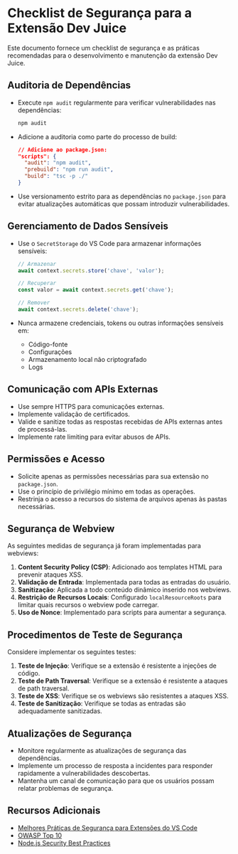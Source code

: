 # Checklist de Segurança para a Extensão Dev Juice

Este documento fornece um checklist de segurança e as práticas recomendadas para o desenvolvimento e manutenção da extensão Dev Juice.

## Auditoria de Dependências

- Execute `npm audit` regularmente para verificar vulnerabilidades nas dependências:
  ```bash
  npm audit
  ```

- Adicione a auditoria como parte do processo de build:
  ```json
  // Adicione ao package.json:
  "scripts": {
    "audit": "npm audit",
    "prebuild": "npm run audit",
    "build": "tsc -p ./"
  }
  ```

- Use versionamento estrito para as dependências no `package.json` para evitar atualizações automáticas que possam introduzir vulnerabilidades.

## Gerenciamento de Dados Sensíveis

- Use o `SecretStorage` do VS Code para armazenar informações sensíveis:
  ```typescript
  // Armazenar
  await context.secrets.store('chave', 'valor');
  
  // Recuperar
  const valor = await context.secrets.get('chave');
  
  // Remover
  await context.secrets.delete('chave');
  ```

- Nunca armazene credenciais, tokens ou outras informações sensíveis em:
  - Código-fonte
  - Configurações
  - Armazenamento local não criptografado
  - Logs

## Comunicação com APIs Externas

- Use sempre HTTPS para comunicações externas.
- Implemente validação de certificados.
- Valide e sanitize todas as respostas recebidas de APIs externas antes de processá-las.
- Implemente rate limiting para evitar abusos de APIs.

## Permissões e Acesso

- Solicite apenas as permissões necessárias para sua extensão no `package.json`.
- Use o princípio de privilégio mínimo em todas as operações.
- Restrinja o acesso a recursos do sistema de arquivos apenas às pastas necessárias.

## Segurança de Webview

As seguintes medidas de segurança já foram implementadas para webviews:

1. **Content Security Policy (CSP)**: Adicionado aos templates HTML para prevenir ataques XSS.
2. **Validação de Entrada**: Implementada para todas as entradas do usuário.
3. **Sanitização**: Aplicada a todo conteúdo dinâmico inserido nos webviews.
4. **Restrição de Recursos Locais**: Configurado `localResourceRoots` para limitar quais recursos o webview pode carregar.
5. **Uso de Nonce**: Implementado para scripts para aumentar a segurança.

## Procedimentos de Teste de Segurança

Considere implementar os seguintes testes:

1. **Teste de Injeção**: Verifique se a extensão é resistente a injeções de código.
2. **Teste de Path Traversal**: Verifique se a extensão é resistente a ataques de path traversal.
3. **Teste de XSS**: Verifique se os webviews são resistentes a ataques XSS.
4. **Teste de Sanitização**: Verifique se todas as entradas são adequadamente sanitizadas.

## Atualizações de Segurança

- Monitore regularmente as atualizações de segurança das dependências.
- Implemente um processo de resposta a incidentes para responder rapidamente a vulnerabilidades descobertas.
- Mantenha um canal de comunicação para que os usuários possam relatar problemas de segurança.

## Recursos Adicionais

- [Melhores Práticas de Segurança para Extensões do VS Code](https://code.visualstudio.com/api/extension-guides/webview#security)
- [OWASP Top 10](https://owasp.org/www-project-top-ten/)
- [Node.js Security Best Practices](https://nodejs.org/en/security/)
